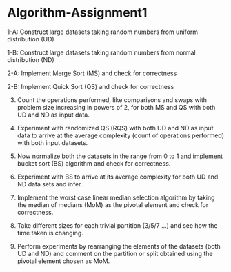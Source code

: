 # Algorithm-Assignment1
1-A: Construct large datasets taking random numbers from uniform distribution (UD)

1-B: Construct large datasets taking random numbers from normal distribution (ND)

2-A: Implement Merge Sort (MS) and check for correctness

2-B: Implement Quick Sort (QS) and check for correctness

3. Count the operations performed, like comparisons and swaps with problem size increasing in powers of 2, for both MS and QS with both UD and ND as input data.

4. Experiment with randomized QS (RQS) with both UD and ND as input data to arrive at the average complexity (count of operations performed) with both input datasets.

5. Now normalize both the datasets in the range from 0 to 1 and implement bucket sort (BS) algorithm and check for correctness.

6. Experiment with BS to arrive at its average complexity for both UD and ND data sets and infer.

7. Implement the worst case linear median selection algorithm by taking the median of medians (MoM) as the pivotal element and check for correctness.

8. Take different sizes for each trivial partition (3/5/7 ...) and see how the time taken is changing.


9. Perform experiments by rearranging the elements of the datasets (both UD and ND) and comment on the partition or split obtained using the pivotal element chosen as MoM.

